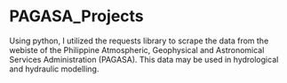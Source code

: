 # PAGASA_Projects

Using python, I utilized the requests library to scrape the data from the webiste of the Philippine Atmospheric, Geophysical and Astronomical Services Administration (PAGASA). This data may be used in hydrological and hydraulic modelling.

